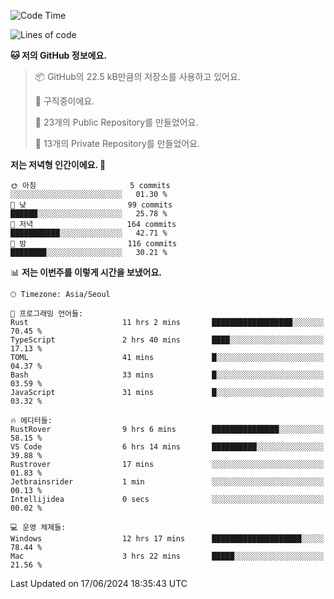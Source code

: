   <!--START_SECTION:waka-->
![Code Time](http://img.shields.io/badge/Code%20Time-658%20hrs%208%20mins-blue)

![Lines of code](https://img.shields.io/badge/%EC%A0%80%EB%8A%94%20%EC%97%AC%ED%83%9C%EA%B9%8C%EC%A7%80%20-348.4%20thousand%20%EC%A4%84%EC%9D%98%20%EC%BD%94%EB%93%9C%EB%A5%BC%20%EC%9E%91%EC%84%B1%ED%96%88%EC%96%B4%EC%9A%94.-blue)

**🐱 저의 GitHub 정보에요.** 

> 📦 GitHub의 22.5 kB만큼의 저장소를 사용하고 있어요. 
 > 
> 💼 구직중이에요.
 > 
> 📜 23개의 Public Repository를 만들었어요. 
 > 
> 🔑 13개의 Private Repository를 만들었어요. 
 > 
**저는 저녁형 인간이에요. 🦉** 

```text
🌞 아침                     5 commits           ░░░░░░░░░░░░░░░░░░░░░░░░░   01.30 % 
🌆 낮　                     99 commits          ██████░░░░░░░░░░░░░░░░░░░   25.78 % 
🌃 저녁                     164 commits         ███████████░░░░░░░░░░░░░░   42.71 % 
🌙 밤　                     116 commits         ████████░░░░░░░░░░░░░░░░░   30.21 % 
```


📊 **저는 이번주를 이렇게 시간을 보냈어요.** 

```text
🕑︎ Timezone: Asia/Seoul

💬 프로그래밍 언어들: 
Rust                     11 hrs 2 mins       ██████████████████░░░░░░░   70.45 % 
TypeScript               2 hrs 40 mins       ████░░░░░░░░░░░░░░░░░░░░░   17.13 % 
TOML                     41 mins             █░░░░░░░░░░░░░░░░░░░░░░░░   04.37 % 
Bash                     33 mins             █░░░░░░░░░░░░░░░░░░░░░░░░   03.59 % 
JavaScript               31 mins             █░░░░░░░░░░░░░░░░░░░░░░░░   03.32 % 

🔥 에디터들: 
RustRover                9 hrs 6 mins        ███████████████░░░░░░░░░░   58.15 % 
VS Code                  6 hrs 14 mins       ██████████░░░░░░░░░░░░░░░   39.88 % 
Rustrover                17 mins             ░░░░░░░░░░░░░░░░░░░░░░░░░   01.83 % 
Jetbrainsrider           1 min               ░░░░░░░░░░░░░░░░░░░░░░░░░   00.13 % 
Intellijidea             0 secs              ░░░░░░░░░░░░░░░░░░░░░░░░░   00.02 % 

💻 운영 체제들: 
Windows                  12 hrs 17 mins      ████████████████████░░░░░   78.44 % 
Mac                      3 hrs 22 mins       █████░░░░░░░░░░░░░░░░░░░░   21.56 % 
```


 Last Updated on 17/06/2024 18:35:43 UTC
<!--END_SECTION:waka-->
